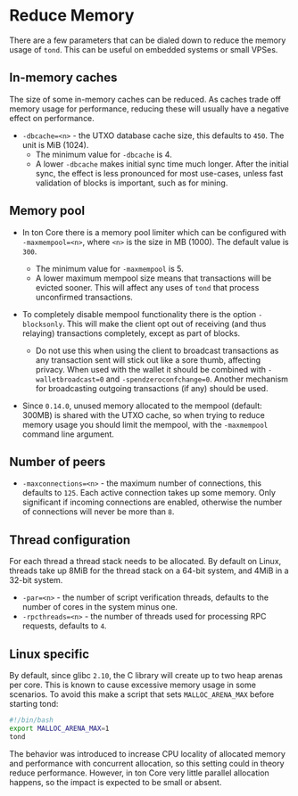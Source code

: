 # Reduce Memory

There are a few parameters that can be dialed down to reduce the memory usage of `tond`. This can be useful on embedded systems or small VPSes.

## In-memory caches

The size of some in-memory caches can be reduced. As caches trade off memory usage for performance, reducing these will usually have a negative effect on performance.

- `-dbcache=<n>` - the UTXO database cache size, this defaults to `450`. The unit is MiB (1024).
  - The minimum value for `-dbcache` is 4.
  - A lower `-dbcache` makes initial sync time much longer. After the initial sync, the effect is less pronounced for most use-cases, unless fast validation of blocks is important, such as for mining.

## Memory pool

- In ton Core there is a memory pool limiter which can be configured with `-maxmempool=<n>`, where `<n>` is the size in MB (1000). The default value is `300`.
  - The minimum value for `-maxmempool` is 5.
  - A lower maximum mempool size means that transactions will be evicted sooner. This will affect any uses of `tond` that process unconfirmed transactions.

- To completely disable mempool functionality there is the option `-blocksonly`. This will make the client opt out of receiving (and thus relaying) transactions completely, except as part of blocks.

  - Do not use this when using the client to broadcast transactions as any transaction sent will stick out like a sore thumb, affecting privacy. When used with the wallet it should be combined with `-walletbroadcast=0` and `-spendzeroconfchange=0`. Another mechanism for broadcasting outgoing transactions (if any) should be used.

- Since `0.14.0`, unused memory allocated to the mempool (default: 300MB) is shared with the UTXO cache, so when trying to reduce memory usage you should limit the mempool, with the `-maxmempool` command line argument.

## Number of peers

- `-maxconnections=<n>` - the maximum number of connections, this defaults to `125`. Each active connection takes up some memory. Only significant if incoming
   connections are enabled, otherwise the number of connections will never be more than `8`.

## Thread configuration

For each thread a thread stack needs to be allocated. By default on Linux,
threads take up 8MiB for the thread stack on a 64-bit system, and 4MiB in a
32-bit system.

- `-par=<n>` - the number of script verification threads, defaults to the number of cores in the system minus one.
- `-rpcthreads=<n>` - the number of threads used for processing RPC requests, defaults to `4`.

## Linux specific

By default, since glibc `2.10`, the C library will create up to two heap arenas per core. This is known to cause excessive memory usage in some scenarios. To avoid this make a script that sets `MALLOC_ARENA_MAX` before starting tond:

```bash
#!/bin/bash
export MALLOC_ARENA_MAX=1
tond
```

The behavior was introduced to increase CPU locality of allocated memory and performance with concurrent allocation, so this setting could in theory reduce performance. However, in ton Core very little parallel allocation happens, so the impact is expected to be small or absent.

